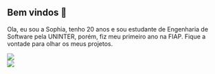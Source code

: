 ## Bem vindos 👋
Ola, eu sou a Sophia, tenho 20 anos e sou estudante de Engenharia de Software pela UNINTER, porém, fiz meu primeiro ano na FIAP. Fique a vontade para olhar os meus projetos.

<div>
  <a><img src="https://img.shields.io/badge/Python-14354C?style=for-the-badge&logo=python&logoColor=white"></a>
</div>
<div>
  <a><img src="https://img.shields.io/badge/Python-14354C?style=for-the-badge&logo=python&logoColor=white"></a>
</div>
<!--
**SophiaNCM/SophiaNCM** is a ✨ _special_ ✨ repository because its `README.md` (this file) appears on your GitHub profile.
